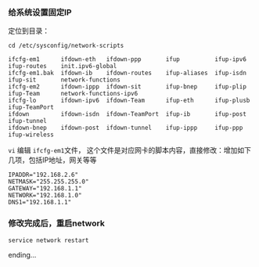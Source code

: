 ### 给系统设置固定IP
定位到目录：
```shell
cd /etc/sysconfig/network-scripts

ifcfg-em1      ifdown-eth   ifdown-ppp       ifup          ifup-ipv6   ifup-routes    init.ipv6-global
ifcfg-em1.bak  ifdown-ib    ifdown-routes    ifup-aliases  ifup-isdn   ifup-sit       network-functions
ifcfg-em2      ifdown-ippp  ifdown-sit       ifup-bnep     ifup-plip   ifup-Team      network-functions-ipv6
ifcfg-lo       ifdown-ipv6  ifdown-Team      ifup-eth      ifup-plusb  ifup-TeamPort
ifdown         ifdown-isdn  ifdown-TeamPort  ifup-ib       ifup-post   ifup-tunnel
ifdown-bnep    ifdown-post  ifdown-tunnel    ifup-ippp     ifup-ppp    ifup-wireless
```

`vi` 编辑 `ifcfg-em1`文件， 这个文件是对应网卡的脚本内容，直接修改：增加如下几项，包括IP地址，网关等等
```shell
IPADDR="192.168.2.6"
NETMASK="255.255.255.0"
GATEWAY="192.168.1.1"
NETWORK="192.168.1.0"
DNS1="192.168.1.1"
```
### 修改完成后，重启network
```shell
service network restart
```

ending...